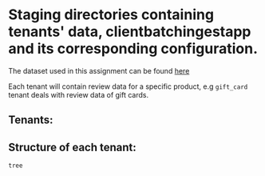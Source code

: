 # Staging directories containing tenants' data, clientbatchingestapp and its corresponding configuration.

The dataset used in this assignment can be found [here](https://www.kaggle.com/cynthiarempel/amazon-us-customer-reviews-dataset)

Each tenant will contain review data for a specific product, e.g `gift_card` tenant deals with review data of gift cards.

## Tenants:

## Structure of each tenant:
```
tree 
```

